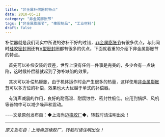 ```yaml
---
title: "非金属补偿器的特点"
date: 2010-05-11
category: "非金属膨胀节"
tags: ["非金属膨胀节", "橡胶制品", "工业材料"]
draft: false
---
```


补偿器就是我们现实中所说的弥补不好的过错，[非金属膨胀节](http://www.smpolymer.com/feijinshupengzhangjie/)有很多优点，与此同时[硅胶密封圈](http://www.smpolymer.com/)还有[V型密封圈](http://www.smpolymer.com/)都有很多的优点，下面就着重的介绍下非金属膨胀节的特点。

   首先可以补偿安装的误差，世界上没有任何一件事是完美的，多少会有一点缺陷，这时候补偿器就起到了弥补缺陷的效果。

   其次可以补偿热膨胀，由于机体运作时会产生很多的热量，这样使用[非金属膨胀节](http://www.smpolymer.com/feijinshupengzhangjie/)可以多方位的补偿，效果也大大优越于单式的补偿器。

   有消声减震的作用，良好的耐高温、耐腐蚀性、密封性极佳。应用到锅炉、风机等器物中可以减少噪声和震动。

----文章原创发布自：◆上海尚迈[橡胶厂](http://www.smpolymer.com/)◆，转载时请注明出处！

---

*原文发布自：上海尚迈橡胶厂，转载时请注明出处！*
